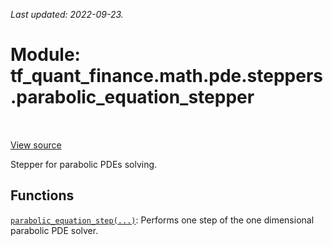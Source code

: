 <!--
This file is generated by a tool. Do not edit directly.
For open-source contributions the docs will be updated automatically.
-->

*Last updated: 2022-09-23.*

<div itemscope itemtype="http://developers.google.com/ReferenceObject">
<meta itemprop="name" content="tf_quant_finance.math.pde.steppers.parabolic_equation_stepper" />
<meta itemprop="path" content="Stable" />
</div>

# Module: tf_quant_finance.math.pde.steppers.parabolic_equation_stepper

<!-- Insert buttons and diff -->

<table class="tfo-notebook-buttons tfo-api" align="left">
</table>

<a target="_blank" href="https://github.com/google/tf-quant-finance/blob/master/tf_quant_finance/math/pde/steppers/parabolic_equation_stepper.py">View source</a>



Stepper for parabolic PDEs solving.



## Functions

[`parabolic_equation_step(...)`](../../../../tf_quant_finance/math/pde/steppers/parabolic_equation_stepper/parabolic_equation_step.md): Performs one step of the one dimensional parabolic PDE solver.

